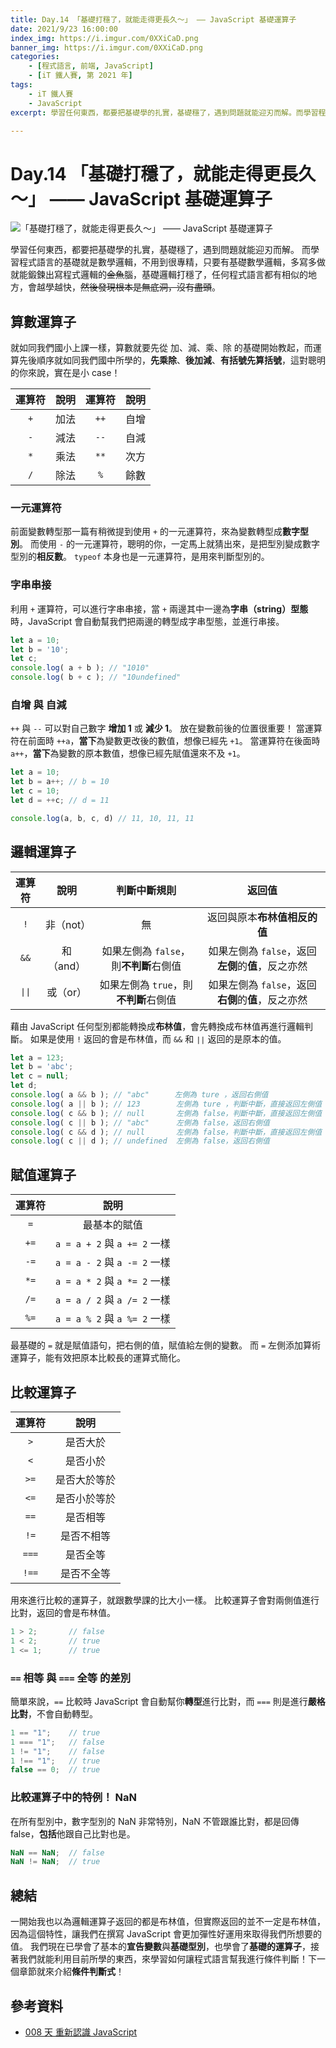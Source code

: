 ```yaml
---
title: Day.14 「基礎打穩了，就能走得更長久～」 —— JavaScript 基礎運算子
date: 2021/9/23 16:00:00
index_img: https://i.imgur.com/0XXiCaD.png
banner_img: https://i.imgur.com/0XXiCaD.png
categories:
    - [程式語言, 前端, JavaScript]
    - [iT 鐵人賽, 第 2021 年]
tags: 
    - iT 鐵人賽
    - JavaScript
excerpt: 學習任何東西，都要把基礎學的扎實，基礎穩了，遇到問題就能迎刃而解。而學習程式語言的基礎就是數學邏輯，不用到很專精，只要有基礎數學邏輯，多寫多做就能鍛鍊出寫程式邏輯的金魚腦，基礎邏輯打穩了，任何程式語言都有相似的地方，會越學越快，然後發現根本是無底洞，沒有盡頭。

---
```


# Day.14 「基礎打穩了，就能走得更長久～」 —— JavaScript 基礎運算子

![「基礎打穩了，就能走得更長久～」 —— JavaScript 基礎運算子](https://i.imgur.com/0XXiCaD.png)

學習任何東西，都要把基礎學的扎實，基礎穩了，遇到問題就能迎刃而解。
而學習程式語言的基礎就是數學邏輯，不用到很專精，只要有基礎數學邏輯，多寫多做就能鍛鍊出寫程式邏輯的~~金魚~~腦，基礎邏輯打穩了，任何程式語言都有相似的地方，會越學越快，~~然後發現根本是無底洞，沒有盡頭~~。

## 算數運算子

就如同我們國小上課一樣，算數就要先從 加、減、乘、除 的基礎開始教起，而運算先後順序就如同我們國中所學的，**先乘除**、**後加減**、**有括號先算括號**，這對聰明的你來說，實在是小 case！

| 運算符 |  說明  | 運算符 |  說明  |
| :---: | :---: | :---: | :---: |
|  `+`  |  加法  |  `++` |  自增  |
|  `-`  |  減法  |  `--` |  自減  |
|  `*`  |  乘法  |  `**` |  次方  |
|  `/`  |  除法  |  `%`  |  餘數  |

### 一元運算符

前面變數轉型那一篇有稍微提到使用 `+` 的一元運算符，來為變數轉型成**數字型別**。
而使用 `-` 的一元運算符，聰明的你，一定馬上就猜出來，是把型別變成數字型別的**相反數**。
`typeof` 本身也是一元運算符，是用來判斷型別的。

### 字串串接

利用 `+` 運算符，可以進行字串串接，當 `+` 兩邊其中一邊為**字串（string）型態**時，JavaScript 會自動幫我們把兩邊的轉型成字串型態，並進行串接。

```javascript
let a = 10;
let b = '10';
let c;
console.log( a + b ); // "1010"
console.log( b + c ); // "10undefined"
```

### 自增 與 自減

`++` 與 `--` 可以對自己數字 **增加 1** 或 **減少 1**。
放在變數前後的位置很重要！
當運算符在前面時 `++a`，**當下**為變數更改後的數值，想像已經先 `+1`。
當運算符在後面時 `a++`，**當下**為變數的原本數值，想像已經先賦值還來不及 `+1`。

```javascript
let a = 10;
let b = a++; // b = 10
let c = 10;
let d = ++c; // d = 11

console.log(a, b, c, d) // 11, 10, 11, 11
```

## 邏輯運算子

| 運算符 |    說明   |  判斷**中斷**規則                   | 返回值                                      |
| :---: |   :---:  | :---:                         | :---:                                      |
|  `!`  | 非（not） | 無                            | 返回與原本**布林值相反的值**                    |
|  `&&` | 和（and） | 如果左側為 `false`，則**不判斷**右側值 | 如果左側為 `false`，返回**左側**的**值**，反之亦然 |
|  `∣∣` | 或（or）  | 如果左側為 `true`，則**不判斷**右側值  | 如果左側為 `false`，返回**右側**的**值**，反之亦然 |

藉由 JavaScript 任何型別都能轉換成**布林值**，會先轉換成布林值再進行邏輯判斷。
如果是使用 `!` 返回的會是布林值，而 `&&` 和 `∣∣` 返回的是原本的值。

```javascript
let a = 123;
let b = 'abc';
let c = null;
let d;
console.log( a && b ); // "abc"    　左側為 ture ，返回右側值
console.log( a || b ); // 123        左側為 ture ，判斷中斷，直接返回左側值
console.log( c && b ); // null       左側為 false，判斷中斷，直接返回左側值
console.log( c || b ); // "abc"      左側為 false，返回右側值
console.log( c && d ); // null       左側為 false，判斷中斷，直接返回左側值
console.log( c || d ); // undefined  左側為 false，返回右側值
```

## 賦值運算子

| 運算符 |    說明                      |
| :---: |   :---:                     |
|  `=`  |    最基本的賦值               |
|  `+=` | `a = a + 2` 與 `a += 2` 一樣 |
|  `-=` | `a = a - 2` 與 `a -= 2` 一樣 |
|  `*=` | `a = a * 2` 與 `a *= 2` 一樣 |
|  `/=` | `a = a / 2` 與 `a /= 2` 一樣 |
|  `%=` | `a = a % 2` 與 `a %= 2` 一樣 |

最基礎的 `=` 就是賦值語句，把右側的值，賦值給左側的變數。
而 `=` 左側添加算術運算子，能有效把原本比較長的運算式簡化。

## 比較運算子

| 運算符 |   說明      |
| :---: |  :---:     |
|  `>`  | 是否大於    |
|  `<`  | 是否小於    |
|  `>=` | 是否大於等於 |
|  `<=` | 是否小於等於 |
|  `==` | 是否相等    |
|  `!=` | 是否不相等  |
| `===` | 是否全等    |
| `!==` | 是否不全等  |

用來進行比較的運算子，就跟數學課的比大小一樣。
比較運算子會對兩側值進行比對，返回的會是布林值。

```javascript
1 > 2;       // false
1 < 2;       // true
1 <= 1;      // true
```

### `==` 相等 與 `===` 全等 的差別

簡單來說，`==` 比較時 JavaScript 會自動幫你**轉型**進行比對，而 `===` 則是進行**嚴格比對**，不會自動轉型。

```javascript
1 == "1";    // true
1 === "1";   // false
1 != "1";    // false
1 !== "1";   // true
false == 0;  // true
```

### 比較運算子中的特例！ NaN

在所有型別中，數字型別的 NaN 非常特別，NaN 不管跟誰比對，都是回傳 false，**包括**他跟自己比對也是。

```javascript
NaN == NaN;  // false
NaN != NaN;  // true
```

## 總結

一開始我也以為邏輯運算子返回的都是布林值，但實際返回的並不一定是布林值，因為這個特性，讓我們在撰寫 JavaScript 會更加彈性好運用來取得我們所想要的值。
我們現在已學會了基本的**宣告變數**與**基礎型別**，也學會了**基礎的運算子**，接著我們就能利用目前所學的東西，來學習如何讓程式語言幫我進行條件判斷！下一個章節就來介紹**條件判斷式**！

## 參考資料

- [008 天 重新認識 JavaScript](https://www.tenlong.com.tw/products/9789864344130)
